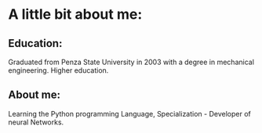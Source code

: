 # __A little bit about me:__

## __Education:__
Graduated from Penza State University in 2003 with a degree in mechanical engineering. Higher education.
## About me:
Learning the Python programming Language, Specialization - Developer of neural Networks.
